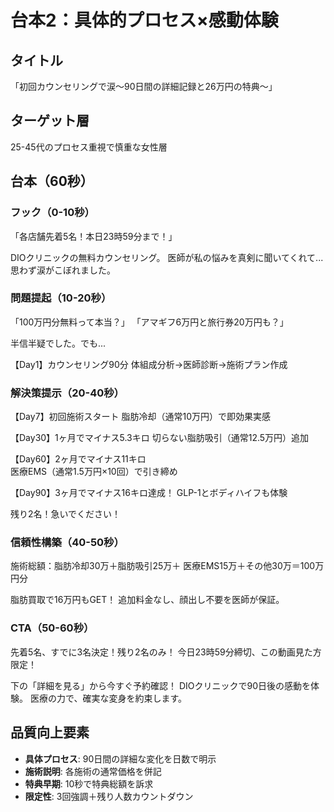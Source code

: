 # 台本2：具体的プロセス×感動体験

## タイトル
「初回カウンセリングで涙～90日間の詳細記録と26万円の特典～」

## ターゲット層
25-45代のプロセス重視で慎重な女性層

## 台本（60秒）

### フック（0-10秒）
「各店舗先着5名！本日23時59分まで！」

DIOクリニックの無料カウンセリング。
医師が私の悩みを真剣に聞いてくれて...
思わず涙がこぼれました。

### 問題提起（10-20秒）
「100万円分無料って本当？」
「アマギフ6万円と旅行券20万円も？」

半信半疑でした。でも...

【Day1】カウンセリング90分
体組成分析→医師診断→施術プラン作成

### 解決策提示（20-40秒）
【Day7】初回施術スタート
脂肪冷却（通常10万円）で即効果実感

【Day30】1ヶ月でマイナス5.3キロ
切らない脂肪吸引（通常12.5万円）追加

【Day60】2ヶ月でマイナス11キロ  
医療EMS（通常1.5万円×10回）で引き締め

【Day90】3ヶ月でマイナス16キロ達成！
GLP-1とボディハイフも体験

残り2名！急いでください！

### 信頼性構築（40-50秒）
施術総額：脂肪冷却30万＋脂肪吸引25万＋
医療EMS15万＋その他30万＝100万円分

脂肪買取で16万円もGET！
追加料金なし、顔出し不要を医師が保証。

### CTA（50-60秒）
先着5名、すでに3名決定！残り2名のみ！
今日23時59分締切、この動画見た方限定！

下の「詳細を見る」から今すぐ予約確認！
DIOクリニックで90日後の感動を体験。
医療の力で、確実な変身を約束します。

## 品質向上要素
- **具体プロセス**: 90日間の詳細な変化を日数で明示
- **施術説明**: 各施術の通常価格を併記
- **特典早期**: 10秒で特典総額を訴求
- **限定性**: 3回強調＋残り人数カウントダウン